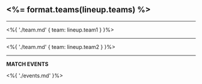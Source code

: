 ## <%= format.teams(lineup.teams) %>

***

<%{ './team.md' { team: lineup.team1 } }%>

***

<%{ './team.md' { team: lineup.team2 } }%>

***

**MATCH EVENTS**

<%{ './events.md' }%>
